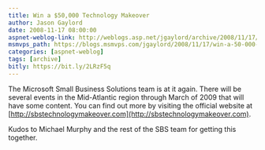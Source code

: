 ```yaml
---
title: Win a $50,000 Technology Makeover
author: Jason Gaylord
date: 2008-11-17 08:00:00
aspnet-weblog-link: http://weblogs.asp.net/jgaylord/archive/2008/11/17/win-a-50-000-technology-makeover.aspx
msmvps_path: https://blogs.msmvps.com/jgaylord/2008/11/17/win-a-50-000-technology-makeover/
categories: [aspnet-weblog]
tags: [archive]
bitly: https://bit.ly/2LRzF5q
---
```


The Microsoft Small Business Solutions team is at it again. There will be several events in the Mid-Atlantic region through March of 2009 that will have some content. You can find out more by visiting the official website at [http://sbstechnologymakeover.com](http://sbstechnologymakeover.com).

Kudos to Michael Murphy and the rest of the SBS team for getting this together.
